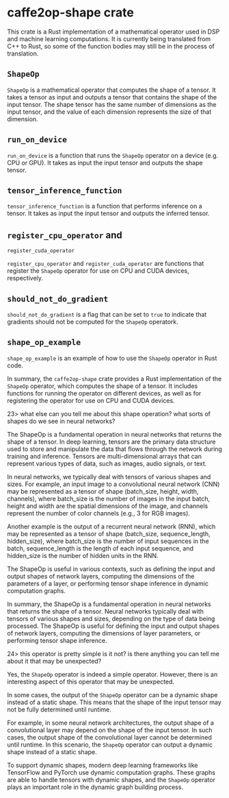 # caffe2op-shape crate

This crate is a Rust implementation of
a mathematical operator used in DSP and machine
learning computations. It is currently being
translated from C++ to Rust, so some of the
function bodies may still be in the process of
translation.

## `ShapeOp`

`ShapeOp` is a mathematical operator that computes
the shape of a tensor. It takes a tensor as input
and outputs a tensor that contains the shape of
the input tensor. The shape tensor has the same
number of dimensions as the input tensor, and the
value of each dimension represents the size of
that dimension.

## `run_on_device`

`run_on_device` is a function that runs the
`ShapeOp` operator on a device (e.g. CPU or
GPU). It takes as input the input tensor and
outputs the shape tensor.

## `tensor_inference_function`

`tensor_inference_function` is a function that
performs inference on a tensor. It takes as input
the input tensor and outputs the inferred tensor.

## `register_cpu_operator` and
`register_cuda_operator`

`register_cpu_operator` and
`register_cuda_operator` are functions that
register the `ShapeOp` operator for use on CPU and
CUDA devices, respectively.

## `should_not_do_gradient`

`should_not_do_gradient` is a flag that can be set
to `true` to indicate that gradients should not be
computed for the `ShapeOp` operatork.

## `shape_op_example`

`shape_op_example` is an example of how to use the
`ShapeOp` operator in Rust code.

In summary, the `caffe2op-shape` crate provides
a Rust implementation of the `ShapeOp` operator,
which computes the shape of a tensor. It includes
functions for running the operator on different
devices, as well as for registering the operator
for use on CPU and CUDA devices.

23> what else can you tell me about this shape
operation? what sorts of shapes do we see in
neural networks?

The ShapeOp is a fundamental operation in neural
networks that returns the shape of a tensor. In
deep learning, tensors are the primary data
structure used to store and manipulate the data
that flows through the network during training and
inference. Tensors are multi-dimensional arrays
that can represent various types of data, such as
images, audio signals, or text.

In neural networks, we typically deal with tensors
of various shapes and sizes. For example, an input
image to a convolutional neural network (CNN) may
be represented as a tensor of shape (batch_size,
height, width, channels), where batch_size is the
number of images in the input batch, height and
width are the spatial dimensions of the image, and
channels represent the number of color channels
(e.g., 3 for RGB images).

Another example is the output of a recurrent
neural network (RNN), which may be represented as
a tensor of shape (batch_size, sequence_length,
hidden_size), where batch_size is the number of
input sequences in the batch, sequence_length is
the length of each input sequence, and hidden_size
is the number of hidden units in the RNN.

The ShapeOp is useful in various contexts, such as
defining the input and output shapes of network
layers, computing the dimensions of the parameters
of a layer, or performing tensor shape inference
in dynamic computation graphs.

In summary, the ShapeOp is a fundamental operation
in neural networks that returns the shape of
a tensor. Neural networks typically deal with
tensors of various shapes and sizes, depending on
the type of data being processed. The ShapeOp is
useful for defining the input and output shapes of
network layers, computing the dimensions of layer
parameters, or performing tensor shape inference.

24> this operator is pretty simple is it not? is
there anything you can tell me about it that may
be unexpected?

Yes, the `ShapeOp` operator is indeed a simple
operator. However, there is an interesting aspect
of this operator that may be unexpected.

In some cases, the output of the `ShapeOp`
operator can be a dynamic shape instead of
a static shape. This means that the shape of the
input tensor may not be fully determined until
runtime.

For example, in some neural network architectures,
the output shape of a convolutional layer may
depend on the shape of the input tensor. In such
cases, the output shape of the convolutional layer
cannot be determined until runtime. In this
scenario, the `ShapeOp` operator can output
a dynamic shape instead of a static shape.

To support dynamic shapes, modern deep learning
frameworks like TensorFlow and PyTorch use dynamic
computation graphs. These graphs are able to
handle tensors with dynamic shapes, and the
`ShapeOp` operator plays an important role in the
dynamic graph building process.
